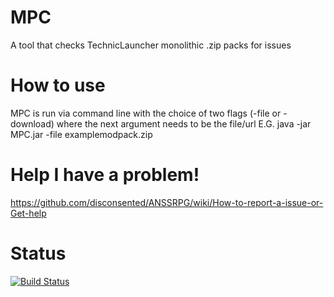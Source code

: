 # MPC
A tool that checks TechnicLauncher monolithic .zip packs for issues

# How to use
MPC is run via command line with the choice of two flags (-file or -download) where the next argument needs to be the file/url
E.G. java -jar MPC.jar -file examplemodpack.zip

# Help I have a problem!
https://github.com/disconsented/ANSSRPG/wiki/How-to-report-a-issue-or-Get-help

# Status
[![Build Status](https://travis-ci.org/disconsented/MPC.svg?branch=master)](https://travis-ci.org/disconsented/MPC)
